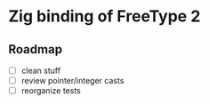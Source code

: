 # Zig binding of FreeType 2

## Roadmap
- [ ] clean stuff
- [ ] review pointer/integer casts
- [ ] reorganize tests